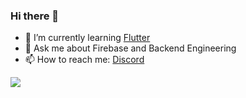 ### Hi there 👋

<!--
**DharmarajX24/DharmarajX24** is a ✨ _special_ ✨ repository because its `README.md` (this file) appears on your GitHub profile.
-->

<!-- Here are some ideas to get you started: -->

<!-- - 🔭 I’m currently working on ... -->
- 🌱 I’m currently learning [Flutter](https://flutter.dev/)
- 💬 Ask me about Firebase and Backend Engineering
- 📫 How to reach me: [Discord](https://discord.firebase.me)
<!-- - 👯 I’m looking to collaborate on ... -->
<!-- - 🤔 I’m looking for help with ... -->
<!-- - 😄 Pronouns: ... -->
<!-- - ⚡ Fun fact: ... -->

<img align="left" src="https://github-readme-stats.vercel.app/api?username=DharmarajX24&count_private=true&show_icons=true" />
